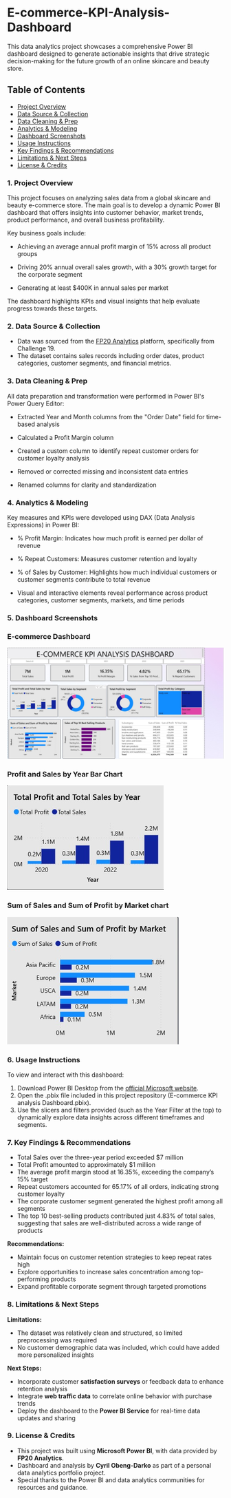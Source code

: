 # E-commerce-KPI-Analysis-Dashboard
This data analytics project showcases a comprehensive Power BI dashboard designed to generate actionable insights that drive strategic decision-making for the future growth of an online skincare and beauty store.

## Table of Contents

- [Project Overview](#project-overview)
- [Data Source & Collection](#data-source-&-collection)
- [Data Cleaning & Prep](#data-cleaning-&-prep)
- [Analytics & Modeling](#analytics-&-modeling)
- [Dashboard Screenshots](#dashboard-screenshots)
- [Usage Instructions](#usage-instructions)
- [Key Findings & Recommendations](#key-findings-&-recommendations)
- [Limitations & Next Steps](#limitations-&-next-steps)
- [License & Credits](#license-&-credits)







### 1. Project Overview
This project focuses on analyzing sales data from a global skincare and beauty e-commerce store. The main goal is to develop a dynamic Power BI dashboard that offers insights into customer behavior, market trends, product performance, and overall business profitability.

Key business goals include:

- Achieving an average annual profit margin of 15% across all product groups

- Driving 20% annual overall sales growth, with a 30% growth target for the corporate segment

- Generating at least $400K in annual sales per market

The dashboard highlights KPIs and visual insights that help evaluate progress towards these targets.

### 2. Data Source & Collection
- Data was sourced from the [FP20 Analytics](https://fp20analytics.com/datasets/) platform, specifically from Challenge 19.
- The dataset contains sales records including order dates, product categories, customer segments, and financial metrics.

### 3. Data Cleaning & Prep
All data preparation and transformation were performed in Power BI's Power Query Editor:

- Extracted Year and Month columns from the "Order Date" field for time-based analysis

- Calculated a Profit Margin column

- Created a custom column to identify repeat customer orders for customer loyalty analysis

- Removed or corrected missing and inconsistent data entries

- Renamed columns for clarity and standardization

### 4. Analytics & Modeling
Key measures and KPIs were developed using DAX (Data Analysis Expressions) in Power BI:

- % Profit Margin: Indicates how much profit is earned per dollar of revenue

- % Repeat Customers: Measures customer retention and loyalty

- % of Sales by Customer: Highlights how much individual customers or customer segments contribute to total revenue

- Visual and interactive elements reveal performance across product categories, customer segments, markets, and time periods

### 5. Dashboard Screenshots
 ### E-commerce Dashboard
![E-commerce Dashboard](dashboard_e-commerce.jpg)

 ### Profit and Sales by Year Bar Chart
![Profit Sales by Year Bar Chart](profit_sales_year.jpg)

 ### Sum of Sales and Sum of Profit by Market chart
  ![Sales and Profit by Market Chart](sales_profit_by_market.jpg)



### 6. Usage Instructions
To view and interact with this dashboard:
 1. Download Power BI Desktop from the [official Microsoft website](https://www.microsoft.com/en-gb/).
 2. Open the .pbix file included in this project repository (E-commerce KPI analysis Dashboard.pbix).
 3. Use the slicers and filters provided (such as the Year Filter at the top) to dynamically explore data insights across different timeframes and segments.

### 7. Key Findings & Recommendations
- Total Sales over the three-year period exceeded $7 million
- Total Profit amounted to approximately $1 million
- The average profit margin stood at 16.35%, exceeding the company’s 15% target
- Repeat customers accounted for 65.17% of all orders, indicating strong customer loyalty
- The corporate customer segment generated the highest profit among all segments
- The top 10 best-selling products contributed just 4.83% of total sales, suggesting that sales are well-distributed across a wide range of products

**Recommendations:**
- Maintain focus on customer retention strategies to keep repeat rates high
- Explore opportunities to increase sales concentration among top-performing products
- Expand profitable corporate segment through targeted promotions



### 8. Limitations & Next Steps
**Limitations:**

- The dataset was relatively clean and structured, so limited preprocessing was required
- No customer demographic data was included, which could have added more personalized insights

**Next Steps:**

- Incorporate customer **satisfaction surveys** or feedback data to enhance retention analysis
- Integrate **web traffic data** to correlate online behavior with purchase trends
- Deploy the dashboard to the **Power BI Service** for real-time data updates and sharing

### 9. License & Credits
- This project was built using **Microsoft Power BI**, with data provided by **FP20 Analytics**.
- Dashboard and analysis by **Cyril Obeng-Darko** as part of a personal data analytics portfolio project.
- Special thanks to the Power BI and data analytics communities for resources and guidance.


